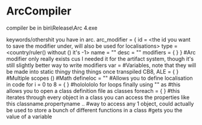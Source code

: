 # ArcCompiler

compiler be in bin\Release\Arc 4.exe

keywords/othershit you have in arc.
arc_modifier = {
      id = <the id you want to save the modifier under, will also be used for localisations>
      type = <country/ruler(<duration>) without () it's -1>
      name = "<the name of the modifier in quotes>"
      desc = "<the desc of the modifier in quotes>"
      modifiers = {
            <here you can list all of the modifiers>
      }
} #Arc modifier only really exists cus I needed it for the artifact system, though it's still slightly better way to write modifiers
var <key> = <value> #Variables, note that they will be made into static thingy thing things once transpiled
CB8, ALE = { } #Multiple scopes
(<expression>) #Math
defineloc <localisation key> = "<what to localise>" #Allows you to define localisation in code
for i = 0 to 8 = { } #hololololo for loops finally
using "<relative path from arc.exe>" as <classname> #this allows you to open a class definition file as classes
foreach <classname> = { } #this iterates through every object in a class you can access the properties like this classname.propertyname
<classname>.<insantceid>.<propertyid> #way to access any 1 object, could actually be used to store a bunch of different functions in a class
<variable name> #gets you the value of a variable
